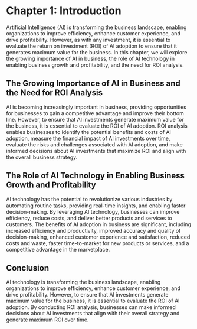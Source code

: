 Chapter 1: Introduction
=======================

Artificial Intelligence (AI) is transforming the business landscape, enabling organizations to improve efficiency, enhance customer experience, and drive profitability. However, as with any investment, it is essential to evaluate the return on investment (ROI) of AI adoption to ensure that it generates maximum value for the business. In this chapter, we will explore the growing importance of AI in business, the role of AI technology in enabling business growth and profitability, and the need for ROI analysis.

The Growing Importance of AI in Business and the Need for ROI Analysis
----------------------------------------------------------------------

AI is becoming increasingly important in business, providing opportunities for businesses to gain a competitive advantage and improve their bottom line. However, to ensure that AI investments generate maximum value for the business, it is essential to evaluate the ROI of AI adoption. ROI analysis enables businesses to identify the potential benefits and costs of AI adoption, measure the financial impact of AI investments over time, evaluate the risks and challenges associated with AI adoption, and make informed decisions about AI investments that maximize ROI and align with the overall business strategy.

The Role of AI Technology in Enabling Business Growth and Profitability
-----------------------------------------------------------------------

AI technology has the potential to revolutionize various industries by automating routine tasks, providing real-time insights, and enabling faster decision-making. By leveraging AI technology, businesses can improve efficiency, reduce costs, and deliver better products and services to customers. The benefits of AI adoption in business are significant, including increased efficiency and productivity, improved accuracy and quality of decision-making, enhanced customer experience and satisfaction, reduced costs and waste, faster time-to-market for new products or services, and a competitive advantage in the marketplace.

Conclusion
----------

AI technology is transforming the business landscape, enabling organizations to improve efficiency, enhance customer experience, and drive profitability. However, to ensure that AI investments generate maximum value for the business, it is essential to evaluate the ROI of AI adoption. By conducting ROI analysis, businesses can make informed decisions about AI investments that align with their overall strategy and generate maximum ROI over time.
